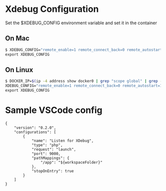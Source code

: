 # Xdebug Configuration
Set the $XDEBUG_CONFIG environment variable and set it in the container

## On Mac
```bash
$ XDEBUG_CONFIG="remote_enable=1 remote_connect_back=0 remote_autostart=1 remote_host=host.docker.internal idekey=XDEBUG" \
export XDEBUG_CONFIG
```

## On Linux
```bash
$ DOCKER_IP=$(ip -4 address show docker0 | grep "scope global" | grep -Po '(?<=inet )[\d.]+') \
XDEBUG_CONFIG="remote_enable=1 remote_connect_back=0 remote_autostart=1 remote_host=${DOCKER_IP} idekey=XDEBUG" \
export XDEBUG_CONFIG
```

# Sample VSCode config
```
{
    "version": "0.2.0",
    "configurations": [
        {
            "name": "Listen for XDebug",
            "type": "php",
            "request": "launch",
            "port": 9000,
            "pathMappings": {
                "/app": "${workspaceFolder}"
            },
            "stopOnEntry": true
        }
    ]
}
```